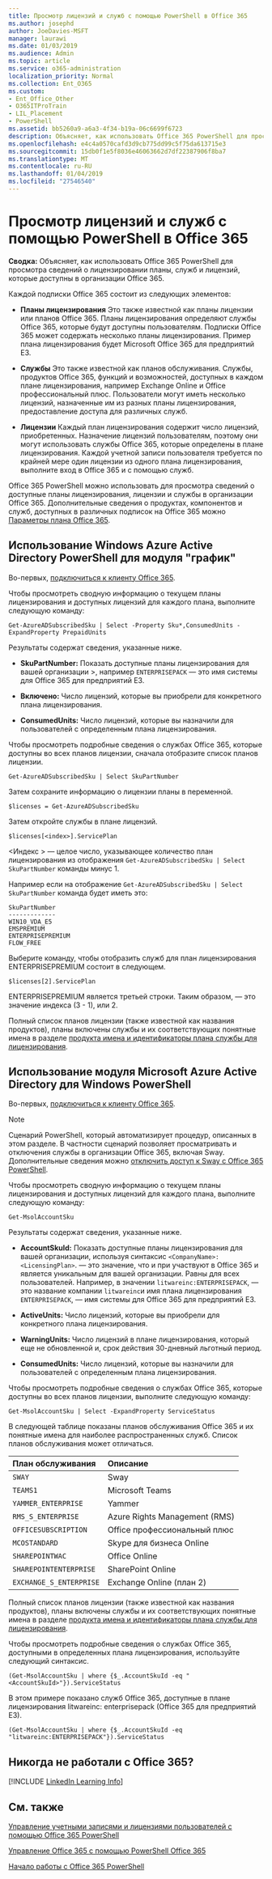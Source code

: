 ```yaml
---
title: Просмотр лицензий и служб с помощью PowerShell в Office 365
ms.author: josephd
author: JoeDavies-MSFT
manager: laurawi
ms.date: 01/03/2019
ms.audience: Admin
ms.topic: article
ms.service: o365-administration
localization_priority: Normal
ms.collection: Ent_O365
ms.custom:
- Ent_Office_Other
- O365ITProTrain
- LIL_Placement
- PowerShell
ms.assetid: bb5260a9-a6a3-4f34-b19a-06c6699f6723
description: Объясняет, как использовать Office 365 PowerShell для просмотра сведений о лицензировании планы, служб и лицензий, которые доступны в организации Office 365.
ms.openlocfilehash: e4c4a0570cafd3d9cb775dd99c5f75da613715e3
ms.sourcegitcommit: 15db0f1e5f8036e46063662d7df22387906f8ba7
ms.translationtype: MT
ms.contentlocale: ru-RU
ms.lasthandoff: 01/04/2019
ms.locfileid: "27546540"
---
```

# <a name="view-licenses-and-services-with-office-365-powershell"></a>Просмотр лицензий и служб с помощью PowerShell в Office 365

**Сводка:** Объясняет, как использовать Office 365 PowerShell для просмотра сведений о лицензировании планы, служб и лицензий, которые доступны в организации Office 365.
  
Каждой подписки Office 365 состоит из следующих элементов:

- **Планы лицензирования** Это также известной как планы лицензии или планов Office 365. Планы лицензирования определяют службы Office 365, которые будут доступны пользователям. Подписки Office 365 может содержать несколько планы лицензирования. Пример плана лицензирования будет Microsoft Office 365 для предприятий E3.
    
- **Службы** Это также известной как планов обслуживания. Службы, продуктов Office 365, функций и возможностей, доступных в каждом плане лицензирования, например Exchange Online и Office профессиональный плюс. Пользователи могут иметь несколько лицензий, назначенные им из разных планы лицензирования, предоставление доступа для различных служб.
    
- **Лицензии** Каждый план лицензирования содержит число лицензий, приобретенных. Назначение лицензий пользователям, поэтому они могут использовать службы Office 365, которые определены в плане лицензирования. Каждой учетной записи пользователя требуется по крайней мере один лицензии из одного плана лицензирования, выполните вход в Office 365 и с помощью служб.
    
Office 365 PowerShell можно использовать для просмотра сведений о доступные планы лицензирования, лицензии и службы в организации Office 365. Дополнительные сведения о продуктах, компонентов и служб, доступных в различных подписок на Office 365 можно [Параметры плана Office 365](https://go.microsoft.com/fwlink/p/?LinkId=691147).


## <a name="use-the-azure-active-directory-powershell-for-graph-module"></a>Использование Windows Azure Active Directory PowerShell для модуля "график"

Во-первых, [подключиться к клиенту Office 365](connect-to-office-365-powershell.md#connect-with-the-azure-active-directory-powershell-for-graph-module).
  
Чтобы просмотреть сводную информацию о текущем планы лицензирования и доступных лицензий для каждого плана, выполните следующую команду:
  
```
Get-AzureADSubscribedSku | Select -Property Sku*,ConsumedUnits -ExpandProperty PrepaidUnits
```

Результаты содержат сведения, указанные ниже.
  
- **SkuPartNumber:** Показать доступные планы лицензирования для вашей организации >, например `ENTERPRISEPACK` — это имя системы для Office 365 для предприятий E3.
    
- **Включено:** Число лицензий, которые вы приобрели для конкретного плана лицензирования.
    
- **ConsumedUnits:** Число лицензий, которые вы назначили для пользователей с определенным плана лицензирования.
    
Чтобы просмотреть подробные сведения о службах Office 365, которые доступны во всех планов лицензии, сначала отобразите список планов лицензии.

````
Get-AzureADSubscribedSku | Select SkuPartNumber
````

Затем сохраните информацию о лицензии планы в переменной.

````
$licenses = Get-AzureADSubscribedSku
````

Затем откройте службы в плане лицензий.

````
$licenses[<index>].ServicePlan
````

\<Индекс > — целое число, указывающее количество план лицензирования из отображения `Get-AzureADSubscribedSku | Select SkuPartNumber` команды минус 1.

Например если на отображение `Get-AzureADSubscribedSku | Select SkuPartNumber` команда будет иметь это:

````
SkuPartNumber
-------------
WIN10_VDA_E5
EMSPREMIUM
ENTERPRISEPREMIUM
FLOW_FREE
````

Выберите команду, чтобы отобразить служб для план лицензирования ENTERPRISEPREMIUM состоит в следующем.

````
$licenses[2].ServicePlan
````

ENTERPRISEPREMIUM является третьей строки. Таким образом, — это значение индекса (3 - 1), или 2.

Полный список планов лицензии (также известной как названия продуктов), планы включены службы и их соответствующих понятные имена в разделе [продукта имена и идентификаторы плана службы для лицензирования](https://docs.microsoft.com/azure/active-directory/users-groups-roles/licensing-service-plan-reference).

## <a name="use-the-microsoft-azure-active-directory-module-for-windows-powershell"></a>Использование модуля Microsoft Azure Active Directory для Windows PowerShell

Во-первых, [подключиться к клиенту Office 365](connect-to-office-365-powershell.md#connect-with-the-microsoft-azure-active-directory-module-for-windows-powershell).

>[!Note]
>Сценарий PowerShell, который автоматизирует процедур, описанных в этом разделе. В частности сценарий позволяет просматривать и отключения службы в организации Office 365, включая Sway. Дополнительные сведения можно [отключить доступ к Sway с Office 365 PowerShell](disable-access-to-sway-with-office-365-powershell.md).
>
    
Чтобы просмотреть сводную информацию о текущем планы лицензирования и доступных лицензий для каждого плана, выполните следующую команду:
  
```
Get-MsolAccountSku
```

Результаты содержат сведения, указанные ниже.
  
- **AccountSkuId:** Показать доступные планы лицензирования для вашей организации, используя синтаксис `<CompanyName>:<LicensingPlan>`.  _<CompanyName>_ — это значение, что и при участвуют в Office 365 и является уникальным для вашей организации. _<LicensingPlan>_ Равны для всех пользователей. Например, в значении `litwareinc:ENTERPRISEPACK`, — это название компании `litwareinc`и имя плана лицензирования `ENTERPRISEPACK`, — имя системы для Office 365 для предприятий E3.
    
- **ActiveUnits:** Число лицензий, которые вы приобрели для конкретного плана лицензирования.
    
- **WarningUnits:** Число лицензий в плане лицензирования, который еще не обновленной и, срок действия 30-дневный льготный период.
    
- **ConsumedUnits:** Число лицензий, которые вы назначили для пользователей с определенным плана лицензирования.
    
Чтобы просмотреть подробные сведения о службах Office 365, которые доступны во всех планов лицензии, выполните следующую команду:
  
```
Get-MsolAccountSku | Select -ExpandProperty ServiceStatus
```

В следующей таблице показаны планов обслуживания Office 365 и их понятные имена для наиболее распространенных служб. Список планов обслуживания может отличаться. 
  
|**План обслуживания**|**Описание**|
|:-----|:-----|
| `SWAY` <br/> |Sway  <br/> |
| `TEAMS1` <br/> |Microsoft Teams  <br/> |
| `YAMMER_ENTERPRISE` <br/> |Yammer  <br/> |
| `RMS_S_ENTERPRISE` <br/> |Azure Rights Management (RMS)  <br/> |
| `OFFICESUBSCRIPTION` <br/> |Office профессиональный плюс  <br/> |
| `MCOSTANDARD` <br/> |Skype для бизнеса Online  <br/> |
| `SHAREPOINTWAC` <br/> |Office Online  <br/> |
| `SHAREPOINTENTERPRISE` <br/> |SharePoint Online  <br/> |
| `EXCHANGE_S_ENTERPRISE` <br/> |Exchange Online (план 2)  <br/> |
   
Полный список планов лицензии (также известной как названия продуктов), планы включены службы и их соответствующих понятные имена в разделе [продукта имена и идентификаторы плана службы для лицензирования](https://docs.microsoft.com/azure/active-directory/users-groups-roles/licensing-service-plan-reference).

Чтобы просмотреть подробные сведения о службах Office 365, доступными в определенных плана лицензирования, используйте следующий синтаксис.
  
```
(Get-MsolAccountSku | where {$_.AccountSkuId -eq "<AccountSkuId>"}).ServiceStatus
```

В этом примере показано служб Office 365, доступные в плане лицензирования litwareinc: enterprisepack (Office 365 для предприятий E3).
  
```
(Get-MsolAccountSku | where {$_.AccountSkuId -eq "litwareinc:ENTERPRISEPACK"}).ServiceStatus
```


## <a name="new-to-office-365"></a>Никогда не работали с Office 365?

[!INCLUDE [LinkedIn Learning Info](../common/office/linkedin-learning-info.md)]
   
## <a name="see-also"></a>См. также


[Управление учетными записями и лицензиями пользователей с помощью Office 365 PowerShell](manage-user-accounts-and-licenses-with-office-365-powershell.md)
  
[Управление Office 365 с помощью PowerShell Office 365](manage-office-365-with-office-365-powershell.md)
  
[Начало работы с Office 365 PowerShell](getting-started-with-office-365-powershell.md)

